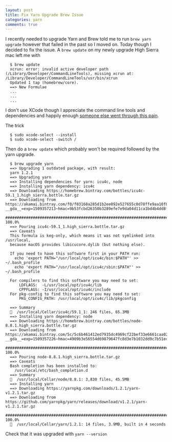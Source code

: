 ```yaml
---
layout: post
title: Fix Yarn Upgrade Brew Issue
categories: yarn
comments: true
---
```


I recently needed to upgrade Yarn and Brew told me to run `brew yarn upgrade` however that failed in the past so I moved on.  Today though I decided to fix the issue.  A `brew update` on my newly upgrade High Sierra mac left me with

``` terminal
  $ brew update
  xcrun: error: invalid active developer path (/Library/Developer/CommandLineTools), missing xcrun at: /Library/Developer/CommandLineTools/usr/bin/xcrun
  Updated 1 tap (homebrew/core).
  ==> New Formulae
  ...
  ...
  ...
```

I don't use XCode though I appreciate the command line tools and dependencies and happily enough [someone else went through this pain](https://apple.stackexchange.com/questions/209624/how-to-fix-homebrew-error-invalid-active-developer-path-after-upgrade-to-os-x).

The trick

``` terminal
  $ sudo xcode-select --install
  $ sudo xcode-select -switch /
```

Then do a `brew update` which probably won't be required followed by the yarn upgrade.

``` terminal
  $ brew upgrade yarn
  ==> Upgrading 1 outdated package, with result:
  yarn 1.2.1
  ==> Upgrading yarn
  ==> Installing dependencies for yarn: icu4c, node
  ==> Installing yarn dependency: icu4c
  ==> Downloading https://homebrew.bintray.com/bottles/icu4c-59.1_1.high_sierra.bottle.tar.gz
  ==> Downloading from https://akamai.bintray.com/f0/f03168a285d1b2ee092e527655c0d78ffe9aa10f800d4a4d11a9bfdc0deb6315?__gda__=exp=1509357213~hmac=9b53fcbd26350b3289efe7e9da04d11ca1bd4b4dd8f11eafd54b709bcaffb
  ######################################################################## 100.0%
  ==> Pouring icu4c-59.1_1.high_sierra.bottle.tar.gz
  ==> Caveats
  This formula is keg-only, which means it was not symlinked into /usr/local,
  because macOS provides libicucore.dylib (but nothing else).

  If you need to have this software first in your PATH run:
    echo 'export PATH="/usr/local/opt/icu4c/bin:$PATH"' >> ~/.bash_profile
    echo 'export PATH="/usr/local/opt/icu4c/sbin:$PATH"' >> ~/.bash_profile

  For compilers to find this software you may need to set:
      LDFLAGS:  -L/usr/local/opt/icu4c/lib
      CPPFLAGS: -I/usr/local/opt/icu4c/include
  For pkg-config to find this software you may need to set:
      PKG_CONFIG_PATH: /usr/local/opt/icu4c/lib/pkgconfig

  ==> Summary
  🍺  /usr/local/Cellar/icu4c/59.1_1: 246 files, 65.3MB
  ==> Installing yarn dependency: node
  ==> Downloading https://homebrew.bintray.com/bottles/node-8.8.1.high_sierra.bottle.tar.gz
  ==> Downloading from https://akamai.bintray.com/5c/5c6b461412ed7935dc4969cf22bef33e6661caa02ccc2ae88c832dc1d6f05186?__gda__=exp=1509357226~hmac=4909b3e56554d69879647fc8d3e7b1032dd9c7b51ec4e8854d7e83d19199f
  ######################################################################## 100.0%
  ==> Pouring node-8.8.1.high_sierra.bottle.tar.gz
  ==> Caveats
  Bash completion has been installed to:
    /usr/local/etc/bash_completion.d
  ==> Summary
  🍺  /usr/local/Cellar/node/8.8.1: 3,830 files, 45.5MB
  ==> Installing yarn
  ==> Downloading https://yarnpkg.com/downloads/1.2.1/yarn-v1.2.1.tar.gz
  ==> Downloading from https://github.com/yarnpkg/yarn/releases/download/v1.2.1/yarn-v1.2.1.tar.gz
  ######################################################################## 100.0%
  🍺  /usr/local/Cellar/yarn/1.2.1: 14 files, 3.9MB, built in 4 seconds
```

Check that it was upgraded with `yarn --version`
